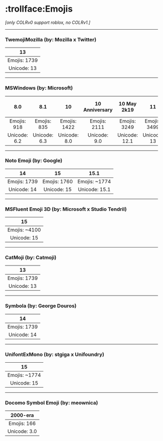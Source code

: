 # :trollface:Emojis
*[only COLRv0 support roblox, no COLRv1.]*

---
### TwemojiMozilla (by: Mozilla x Twitter)
|13|
|:---:|
| Emojis: 1739 |
| Unicode: 13 |
---
### MSWindows (by: Microsoft)
|8.0|8.1|10|10 Anniversary|10 May 2k19|11|11 November 2k21|11 2H22|11 2H23|
|:---:|:---:|:---:|:---:|:---:|:---:|:---:|:---:|:---:|
| Emojis: 918 | Emojis: 835 | Emojis: 1422 | Emojis: 2111 | Emojis: 3249 | Emojis: 3499 | Emojis: 3952 | Emojis: 4070 | Emojis: ~4100 |
| Unicode: 6.2 | Unicode: 6.3 | Unicode: 8.0 | Unicode: 9.0 | Unicode: 12.1 | Unicode: 13 | Unicode: 13 | Unicode: 14 | Unicode: 15 |
---
### Noto Emoji (by: Google)
|14|15|15.1|
|:---:|:---:|:---:|
| Emojis: 1739 | Emojis: 1760 | Emojis: ~1774 |
| Unicode: 14 | Unicode: 15 | Unicode: 15.1 |
---
### MSFluent Emoji 3D (by: Microsoft x Studio Tendril)
|15|
|:---:|
| Emojis: ~4100 |
| Unicode: 15 |
---
### CatMoji (by: Catmoji)
|13|
|:---:|
| Emojis: 1739 |
| Unicode: 13 |
---
### Symbola (by: George Douros)
|14|
|:---:|
| Emojis: 1739 |
| Unicode: 14 |
---
### UnifontExMono (by: stgiga x Unifoundry)
|15|
|:---:|
| Emojis: ~1774 |
| Unicode: 15 |
---
### Docomo Symbol Emoji (by: meownica)
|2000-era|
|:---:|
| Emojis: 166 |
| Unicode: 3.0 |

